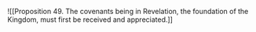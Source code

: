 ![[Proposition 49. The covenants being in Revelation, the foundation of the Kingdom, must first be received and appreciated.]]